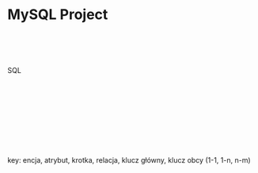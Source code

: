 # MySQL Project
<br><br><br><br>
SQL

<br><br>

<br><br><br><br><br><br>
key: encja, atrybut, krotka, relacja, klucz główny, klucz obcy (1-1, 1-n, n-m)
